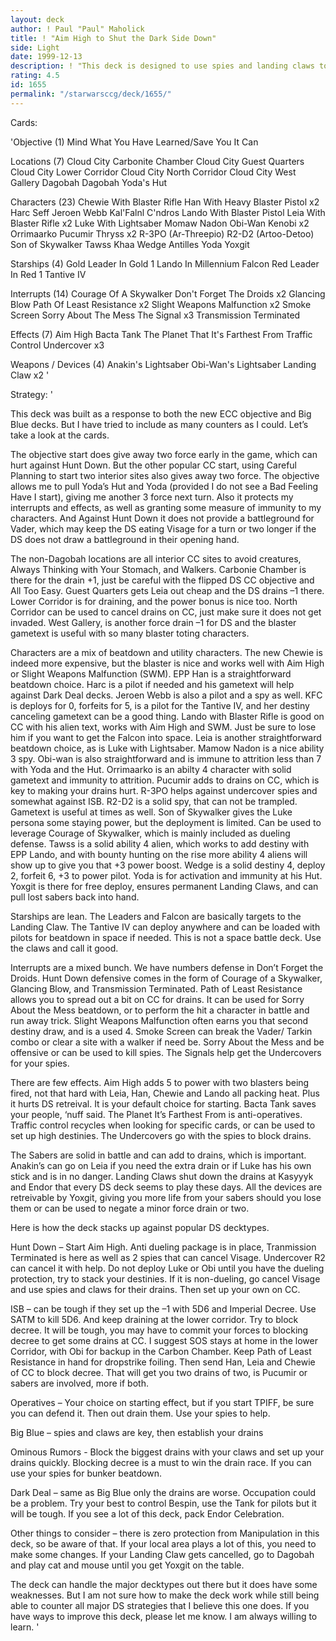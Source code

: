 ```yaml
---
layout: deck
author: ! Paul "Paul" Maholick
title: ! "Aim High to Shut the Dark Side Down"
side: Light
date: 1999-12-13
description: ! "This deck is designed to use spies and landing claws to shut down the opponent’s drains, while scoring damage through drains on CC."
rating: 4.5
id: 1655
permalink: "/starwarsccg/deck/1655/"
---
```

Cards: 

'Objective (1)
Mind What You Have Learned/Save You It Can

Locations (7)
Cloud City Carbonite Chamber
Cloud City Guest Quarters
Cloud City Lower Corridor
Cloud City North Corridor
Cloud City West Gallery
Dagobah
Dagobah Yoda's Hut

Characters (23)
Chewie With Blaster Rifle
Han With Heavy Blaster Pistol  x2
Harc Seff
Jeroen Webb
Kal'Falnl C'ndros
Lando With Blaster Pistol
Leia With Blaster Rifle  x2
Luke With Lightsaber
Momaw Nadon
Obi-Wan Kenobi	x2
Orrimaarko
Pucumir Thryss	x2
R-3PO (Ar-Threepio)
R2-D2 (Artoo-Detoo)
Son of Skywalker
Tawss Khaa
Wedge Antilles
Yoda
Yoxgit

Starships (4)
Gold Leader In Gold 1
Lando In Millennium Falcon
Red Leader In Red 1
Tantive IV

Interrupts (14)
Courage Of A Skywalker
Don't Forget The Droids  x2
Glancing Blow
Path Of Least Resistance  x2
Slight Weapons Malfunction  x2
Smoke Screen
Sorry About The Mess
The Signal  x3
Transmission Terminated

Effects (7)
Aim High
Bacta Tank
The Planet That It's Farthest From
Traffic Control
Undercover  x3

Weapons / Devices (4)
Anakin's Lightsaber
Obi-Wan's Lightsaber
Landing Claw  x2
'

Strategy: '

This deck was built as a response to both the new ECC objective and Big Blue decks.  But I have tried to include as many counters as I could.  Let&#8217;s take a look at the cards.

The objective start does give away two force early in the game, which can hurt against Hunt Down.  But the other popular CC start, using Careful Planning to start two interior sites also gives away two force.  The objective allows me to pull Yoda&#8217;s Hut and Yoda (provided I do not see a Bad Feeling Have I start), giving me another 3 force next turn.  Also it protects my interrupts and effects, as well as granting some measure of immunity to my characters.  And Against Hunt Down it does not provide a battleground for Vader, which may keep the DS eating Visage for a turn or two longer if the DS does not draw a battleground in their opening hand.

The non-Dagobah locations are all interior CC sites to avoid creatures, Always Thinking with Your Stomach, and Walkers.  Carbonie Chamber is there for the drain +1, just be careful with the flipped DS CC objective and All Too Easy.  Guest Quarters gets Leia out cheap and the DS drains &#8211;1 there.  Lower Corridor is for draining, and the power bonus is nice too.  North Corridor can be used to cancel drains on CC, just make sure it does not get invaded.  West Gallery, is another force drain &#8211;1 for DS and the blaster gametext is useful with so many blaster toting characters.

Characters are a mix of beatdown and utility characters.  The new Chewie is indeed more expensive, but the blaster is nice and works well with Aim High or Slight Weapons Malfunction (SWM).  EPP Han is a straightforward beatdown choice.  Harc is a pilot if needed and his gametext will help against Dark Deal decks.  Jeroen Webb is also a pilot and a spy as well.  KFC is deploys for 0, forfeits for 5, is a pilot for the Tantive IV, and her destiny canceling gametext can be a good thing.  Lando with Blaster Rifle is good on CC with his alien text, works with Aim High and SWM.  Just be sure to lose him if you want to get the Falcon into space.	Leia is another straightforward beatdown choice, as is Luke with Lightsaber.  Mamow Nadon is a nice ability 3 spy.  Obi-wan is also straightforward and is immune to attrition less than 7 with Yoda and the Hut.  Orrimaarko is an abilty 4 character with solid gametext and immunity to attrition.  Pucumir adds to drains on CC, which is key to making your drains hurt.  R-3PO helps against undercover spies and somewhat against ISB.  R2-D2 is a solid spy, that can not be trampled.	Gametext is useful at times as well.  Son of Skywalker gives the Luke persona some staying power, but the deployment is limited.  Can be used to leverage Courage of Skywalker, which is mainly included as dueling defense.  Tawss is a solid ability 4 alien, which works to add destiny with EPP Lando, and with bounty hunting on the rise more ability 4 aliens will show up to give you that +3 power boost.  Wedge is a solid destiny 4, deploy 2, forfeit 6, +3 to power pilot.  Yoda is for activation and immunity at his Hut.  Yoxgit is there for free deploy, ensures permanent Landing Claws, and can pull lost sabers back into hand.

Starships are lean.  The Leaders and Falcon are basically targets to the Landing Claw.	The Tantive IV can deploy anywhere and can be loaded with pilots for beatdown in space if needed.  This is not a space battle deck.  Use the claws and call it good.

Interrupts are a mixed bunch.  We have numbers defense in Don&#8217;t Forget the Droids.  Hunt Down defensive comes in the form of Courage of a Skywalker, Glancing Blow, and Transmission Terminated.  Path of Least Resistance allows you to spread out a bit on CC for drains.  It can be used for Sorry About the Mess beatdown, or to perform the hit a character in battle and run away trick.  Slight Weapons Malfunction often earns you that second destiny draw, and is a used 4.  Smoke Screen can break the Vader/ Tarkin combo or clear a site with a walker if need be.  Sorry About the Mess and be offensive or can be used to kill spies.	The Signals help get the Undercovers for your spies.

There are few effects.	Aim High adds 5 to power with two blasters being fired, not that hard with Leia, Han, Chewie and Lando all packing heat.  Plus it hurts DS retreival.	It is your default choice for starting.  Bacta Tank saves your people, &#8216;nuff said.  The Planet It&#8217;s Farthest From is anti-operatives.  Traffic control recycles when looking for specific cards, or can be used to set up high destinies.  The Undercovers go with the spies to block drains.

The Sabers are solid in battle and can add to drains, which is important.  Anakin&#8217;s can go on Leia if you need the extra drain or if Luke has his own stick and is in no danger.  Landing Claws shut down the drains at Kasyyyk and Endor that every DS deck seems to play these days.  All the devices are retreivable by Yoxgit, giving you more life from your sabers should you lose them or can be used to negate a minor force drain or two.

Here is how the deck stacks up against popular DS decktypes.

Hunt Down &#8211; Start Aim High.  Anti dueling package is in place, Tranmission Terminated is here as well as 2 spies that can cancel Visage.  Undercover R2 can cancel it with help.  Do not deploy Luke or Obi until you have the dueling protection, try to stack your destinies.  If it is non-dueling, go cancel Visage and use spies and claws for their drains.  Then set up your own on CC.

ISB &#8211; can be tough if they set up the &#8211;1 with 5D6 and Imperial Decree.  Use SATM to kill 5D6. And keep draining at the lower corridor.  Try to block decree.  It will be tough, you may have to commit your forces to blocking decree to get some drains at CC.  I suggest SOS stays at home in the lower Corridor, with Obi for backup in the Carbon Chamber.  Keep Path of Least Resistance in hand for dropstrike foiling.  Then send Han, Leia and Chewie of CC to block decree.  That will get you two drains of two, is Pucumir or sabers are involved, more if both.

Operatives &#8211; Your choice on starting effect, but if you start TPIFF, be sure you can defend it.  Then out drain them.  Use your spies to help.

Big Blue &#8211; spies and claws are key, then establish your drains

Ominous Rumors -  Block the biggest drains with your claws and set up your drains quickly.  Blocking decree is a must to win the drain race.  If you can use your spies for bunker beatdown.

Dark Deal &#8211; same as Big Blue only the drains are worse.  Occupation could be a problem.  Try your best to control Bespin, use the Tank for pilots but it will be tough.  If you see a lot of this deck, pack Endor Celebration.

Other things to consider &#8211; there is zero protection from Manipulation in this deck, so be aware of that.  If your local area plays a lot of this, you need to make some changes.  If your Landing Claw gets cancelled, go to Dagobah and play cat and mouse until you get Yoxgit on the table.

The deck can handle the major decktypes out there but it does have some weaknesses.  But I am not sure how to make the deck work while still being able to counter all major DS strategies that I believe this one does.  If you have ways to improve this deck, please let me know.  I am always willing to learn.
'
